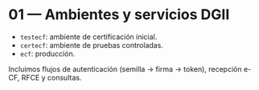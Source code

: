 # 01 — Ambientes y servicios DGII

- `testecf`: ambiente de certificación inicial.
- `certecf`: ambiente de pruebas controladas.
- `ecf`: producción.

Incluimos flujos de autenticación (semilla → firma → token), recepción e-CF, RFCE y consultas.
